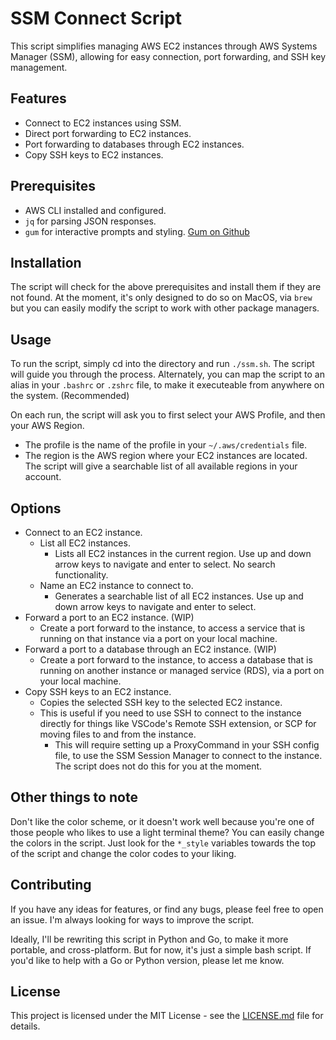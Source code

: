# SSM Connect Script

This script simplifies managing AWS EC2 instances through AWS Systems Manager (SSM), allowing for easy connection, port forwarding, and SSH key management.

## Features

- Connect to EC2 instances using SSM.
- Direct port forwarding to EC2 instances.
- Port forwarding to databases through EC2 instances.
- Copy SSH keys to EC2 instances.

## Prerequisites

- AWS CLI installed and configured.
- `jq` for parsing JSON responses.
- `gum` for interactive prompts and styling. [Gum on Github](https://github.com/charmbracelet/gum)

## Installation

The script will check for the above prerequisites and install them if they are not found. At the moment, it's only designed to do so on MacOS, via `brew` but you can easily modify the script to work with other package managers.

## Usage

To run the script, simply cd into the directory and run `./ssm.sh`. The script will guide you through the process.
Alternately, you can map the script to an alias in your `.bashrc` or `.zshrc` file, to make it executeable from anywhere on the system. (Recommended)

On each run, the script will ask you to first select your AWS Profile, and then your AWS Region.
- The profile is the name of the profile in your `~/.aws/credentials` file.
- The region is the AWS region where your EC2 instances are located. The script will give a searchable list of all available regions in your account.

## Options

- Connect to an EC2 instance.
    - List all EC2 instances.
        - Lists all EC2 instances in the current region. Use up and down arrow keys to navigate and enter to select. No search functionality.
    - Name an EC2 instance to connect to.
        - Generates a searchable list of all EC2 instances. Use up and down arrow keys to navigate and enter to select.
- Forward a port to an EC2 instance. (WIP)
    - Create a port forward to the instance, to access a service that is running on that instance via a port on your local machine.
- Forward a port to a database through an EC2 instance. (WIP)
    - Create a port forward to the instance, to access a database that is running on another instance or managed service (RDS), via a port on your local machine. 
- Copy SSH keys to an EC2 instance.
    - Copies the selected SSH key to the selected EC2 instance.
    - This is useful if you need to use SSH to connect to the instance directly for things like VSCode's Remote SSH extension, or SCP for moving files to and from the instance.
        - This will require setting up a ProxyCommand in your SSH config file, to use the SSM Session Manager to connect to the instance. The script does not do this for you at the moment. 

## Other things to note

Don't like the color scheme, or it doesn't work well because you're one of those people who likes to use a light terminal theme? You can easily change the colors in the script. Just look for the `*_style` variables towards the top of the script and change the color codes to your liking.

## Contributing

If you have any ideas for features, or find any bugs, please feel free to open an issue. I'm always looking for ways to improve the script.

Ideally, I'll be rewriting this script in Python and Go, to make it more portable, and cross-platform. But for now, it's just a simple bash script. If you'd like to help with a Go or Python version, please let me know.

## License

This project is licensed under the MIT License - see the [LICENSE.md](LICENSE.md) file for details.